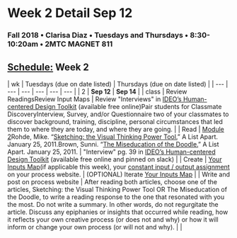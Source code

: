 # Week 2 Detail Sep 12

### Fall 2018 • Clarisa Diaz • Tuesdays and Thursdays • 8:30-10:20am • 2MTC MAGNET 811

## [Schedule:](./) Week 2

| wk | Tuesdays \(due on date listed\) | Thursdays \(due on date listed\) |
| --- | --- | --- | --- | --- | --- |
| 2 | **Sep 12** | **Sep 14** |
| class | Review ReadingsReview Input Maps | Review "Interviews" in [IDEO’s Human-centered Design Toolkit](http://www.designkit.org/resources/1) \(available free online\)Pair students for Classmate DiscoveryInterview, Survey, and/or Questionnaire two of your classmates to discover background, training, discipline, personal circumstances that led them to where they are today, and where they are going. |
| Read | [Module 2](http://teaching.polishedsolid.com/ip/mod2/content/index.html)Rohde, Mike. “[Sketching: the Visual Thinking Power Tool.](http://www.alistapart.com/articles/sketching-the-visual-thinking-power-tool/)” A List Apart. January 25, 2011.Brown, Sunni. “[The Miseducation of the Doodle.](http://www.alistapart.com/articles/the-miseducation-of-the-doodle/)” A List Apart. January 25, 2011. | "Interview" pg. 39 in [IDEO’s Human-centered Design Toolkit](http://www.designkit.org/resources/1) \(available free online and pinned on slack\) |
| Create | [Your Inputs Map](../assignments/inputs-map.md)\(if applicable this week\), your [constant input / output assignment](week-2-detail-sep-12.md) on your process website. | \(OPTIONAL\) Iterate [Your Inputs Map](../assignments/inputs-map.md) |
| Write and post on process website | After reading both articles, choose one of the articles, Sketching: the Visual Thinking Power Tool OR The Miseducation of the Doodle, to write a reading response to the one that resonated with you the most. Do not write a summary. In other words, do not regurgitate the article. Discuss any epiphanies or insights that occurred while reading, how it reflects your own creative process \(or does not and why\) or how it will inform or change your own process \(or will not and why\). |  |


